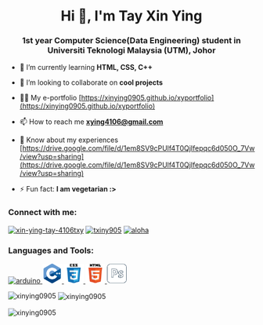 <h1 align="center">Hi 👋, I'm Tay Xin Ying</h1>
<h3 align="center">1st year Computer Science(Data Engineering) student in Universiti Teknologi Malaysia (UTM), Johor</h3>

- 🌱 I’m currently learning **HTML, CSS, C++**

- 👯 I’m looking to collaborate on **cool projects**

- 👨‍💻 My e-portfolio [https://xinying0905.github.io/xyportfolio](https://xinying0905.github.io/xyportfolio)

- 📫 How to reach me **xying4106@gmail.com**

- 📄 Know about my experiences [https://drive.google.com/file/d/1em8SV9cPUlf4T0QjIfepqc6d050O_7Vw/view?usp=sharing](https://drive.google.com/file/d/1em8SV9cPUlf4T0QjIfepqc6d050O_7Vw/view?usp=sharing)

- ⚡ Fun fact:  **I am vegetarian :>**

<h3 align="left">Connect with me:</h3>
<p align="left">
<a href="https://linkedin.com/in/xin-ying-tay-4106txy" target="blank"><img align="center" src="https://raw.githubusercontent.com/rahuldkjain/github-profile-readme-generator/master/src/images/icons/Social/linked-in-alt.svg" alt="xin-ying-tay-4106txy" height="30" width="40" /></a>
<a href="https://instagram.com/txiny905" target="blank"><img align="center" src="https://raw.githubusercontent.com/rahuldkjain/github-profile-readme-generator/master/src/images/icons/Social/instagram.svg" alt="txiny905" height="30" width="40" /></a>
<a href="https://www.youtube.com/c/aloha4579" target="blank"><img align="center" src="https://raw.githubusercontent.com/rahuldkjain/github-profile-readme-generator/master/src/images/icons/Social/youtube.svg" alt="aloha" height="30" width="40" /></a>
</p>

<h3 align="left">Languages and Tools:</h3>
<p align="left"> <a href="https://www.arduino.cc/" target="_blank" rel="noreferrer"> <img src="https://cdn.worldvectorlogo.com/logos/arduino-1.svg" alt="arduino" width="40" height="40"/> </a> <a href="https://www.w3schools.com/cpp/" target="_blank" rel="noreferrer"> <img src="https://raw.githubusercontent.com/devicons/devicon/master/icons/cplusplus/cplusplus-original.svg" alt="cplusplus" width="40" height="40"/> </a> <a href="https://www.w3schools.com/css/" target="_blank" rel="noreferrer"> <img src="https://raw.githubusercontent.com/devicons/devicon/master/icons/css3/css3-original-wordmark.svg" alt="css3" width="40" height="40"/> </a> <a href="https://www.w3.org/html/" target="_blank" rel="noreferrer"> <img src="https://raw.githubusercontent.com/devicons/devicon/master/icons/html5/html5-original-wordmark.svg" alt="html5" width="40" height="40"/> </a> <a href="https://www.photoshop.com/en" target="_blank" rel="noreferrer"> <img src="https://raw.githubusercontent.com/devicons/devicon/master/icons/photoshop/photoshop-line.svg" alt="photoshop" width="40" height="40"/> </a> </p>

<p><img align="left" src="https://github-readme-stats.vercel.app/api/top-langs?username=xinying0905&show_icons=true&locale=en&layout=compact" alt="xinying0905" /></p>

<p>&nbsp;<img align="center" src="https://github-readme-stats.vercel.app/api?username=xinying0905&show_icons=true&locale=en" alt="xinying0905" /></p>

<p><img align="center" src="https://github-readme-streak-stats.herokuapp.com/?user=xinying0905&" alt="xinying0905" /></p>
